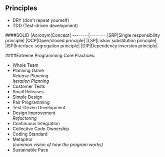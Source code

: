Principles
-

* DRY (don't repeat yourself)
* TDD (Test-driven development)


####SOLID
|Acronym|Concept|
--------|--------
|SRP|Single responsibility principle|
|OCP|Open/closed principle|
|LSP|Liskov substitution principle|
|ISP|Interface segregation principle|
|DIP|Dependency inversion principle|

####Extreme Programming
Core Practices:
* Whole Team
* Planning Game
<br>*Release Planning*
<br>*Iteration Planning*
* Customer Tests
* Small Releases
* Simple Design
* Pair Programming
* Test-Driven Development
* Design Improvement
<br>*Refactoring*
* Continuous Integration
* Collective Code Ownership
* Coding Standard
* Metaphor
<br>*(common vision of how the program works)*
* Sustainable Pace
